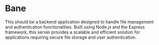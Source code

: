 # Bane
This should be a backend application designed to handle file management and authentication functionalities. Built using Node.js and the Express framework, this server provides a scalable and efficient solution for applications requiring secure file storage and user authentication.
